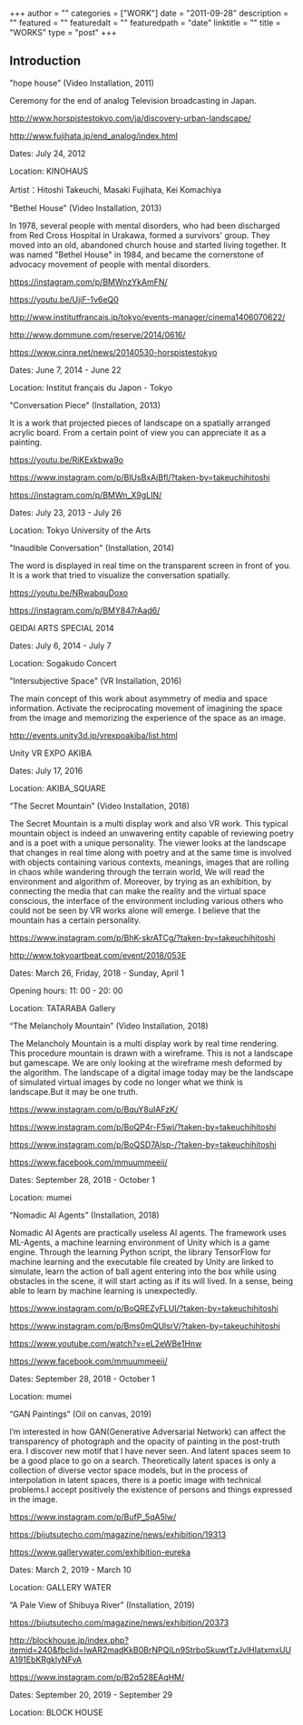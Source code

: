 +++
author = ""
categories = ["WORK"]
date = "2011-09-28"
description = ""
featured = ""
featuredalt = ""
featuredpath = "date"
linktitle = ""
title = "WORKS"
type = "post"
+++

## Introduction

"hope house" (Video Installation, 2011)

Ceremony for the end of analog Television broadcasting in Japan.

http://www.horspistestokyo.com/ja/discovery-urban-landscape/

http://www.fujihata.jp/end_analog/index.html

Dates: July 24, 2012

Location: KINOHAUS

Artist：Hitoshi Takeuchi, Masaki Fujihata, Kei Komachiya



"Bethel House" (Video Installation, 2013)

In 1978, several people with mental disorders, who had been discharged from Red Cross Hospital in Urakawa,
formed a survivors' group. They moved into an old, abandoned church house and started living together.
It was named "Bethel House" in 1984, and became the cornerstone of advocacy movement of people with mental disorders.

https://instagram.com/p/BMWnzYkAmFN/

https://youtu.be/UjiF-1v6eQ0

http://www.institutfrancais.jp/tokyo/events-manager/cinema1406070622/

http://www.dommune.com/reserve/2014/0616/

https://www.cinra.net/news/20140530-horspistestokyo

Dates: June 7, 2014 - June 22

Location: Institut français du Japon - Tokyo



"Conversation Piece" (Installation, 2013)

It is a work that projected pieces of landscape on a spatially arranged acrylic board.
From a certain point of view you can appreciate it as a painting.

https://youtu.be/RiKExkbwa9o

https://www.instagram.com/p/BlUsBxAjBfl/?taken-by=takeuchihitoshi

https://instagram.com/p/BMWn_X9gLIN/

Dates: July 23, 2013 - July 26

Location: Tokyo University of the Arts



"Inaudible Conversation" (Installation, 2014)

The word is displayed in real time on the transparent screen in front of you.
It is a work that tried to visualize the conversation spatially.

https://youtu.be/NRwabquDoxo

https://instagram.com/p/BMY847rAad6/

GEIDAI ARTS SPECIAL 2014

Dates: July 6, 2014 - July 7

Location: Sogakudo Concert



"Intersubjective Space" (VR Installation, 2016)

The main concept of this work about asymmetry of media and space information.
Activate the reciprocating movement of imagining the space from the image and memorizing the experience of the space as an image.

http://events.unity3d.jp/vrexpoakiba/list.html

Unity VR EXPO AKIBA

Dates: July 17, 2016

Location: AKIBA_SQUARE



“The Secret Mountain” (Video Installation, 2018)

The Secret Mountain is a multi display work and also VR work.
This typical mountain object is indeed an unwavering entity capable of reviewing poetry and is a poet with a unique personality.
The viewer looks at the landscape that changes in real time along with poetry and at the same time is involved with objects containing various contexts,
meanings, images that are rolling in chaos while wandering through the terrain world, We will read the environment and algorithm of.
Moreover, by trying as an exhibition, by connecting the media that can make the reality and the virtual space conscious,
the interface of the environment including various others who could not be seen by VR works alone will emerge.
I believe that the mountain has a certain personality.

https://www.instagram.com/p/BhK-skrATCg/?taken-by=takeuchihitoshi

http://www.tokyoartbeat.com/event/2018/053E

Dates: March 26, Friday, 2018 - Sunday, April 1

Opening hours: 11: 00 - 20: 00

Location: TATARABA Gallery



“The Melancholy Mountain” (Video Installation, 2018)

The Melancholy Mountain is a multi display work by real time rendering. This procedure mountain is drawn with a wireframe. This is not a landscape but gamescape.
We are only looking at the wireframe mesh deformed by the algorithm.
The landscape of a digital image today may be the landscape of simulated virtual images by code no longer what we think is landscape.But it may be one truth.

https://www.instagram.com/p/BquY8uIAFzK/

https://www.instagram.com/p/BoQP4r-F5wj/?taken-by=takeuchihitoshi

https://www.instagram.com/p/BoQSD7Alsp-/?taken-by=takeuchihitoshi

https://www.facebook.com/mmuummeeii/

Dates: September 28, 2018 - October 1

Location: mumei



“Nomadic AI Agents” (Installation, 2018)

Nomadic AI Agents are practically useless AI agents.
The framework uses ML-Agents, a machine learning environment of Unity which is a game engine.
Through the learning Python script, the library TensorFlow for machine learning and the executable file created by Unity are linked to simulate,
learn the action of ball agent entering into the box while using obstacles in the scene,
it will start acting as if its will lived.
In a sense, being able to learn by machine learning is unexpectedly.

https://www.instagram.com/p/BoQREZyFLUI/?taken-by=takeuchihitoshi

https://www.instagram.com/p/Bms0mQUlsrV/?taken-by=takeuchihitoshi

https://www.youtube.com/watch?v=eL2eWBe1Hnw

https://www.facebook.com/mmuummeeii/

Dates: September 28, 2018 - October 1

Location: mumei



“GAN Paintings” (Oil on canvas, 2019)

I’m interested in how GAN(Generative Adversarial Network) can affect the transparency of photograph and the opacity of painting in the post-truth era. I discover new motif that I have never seen. And latent spaces seem to be a good place to go on a search. Theoretically latent spaces is only a collection of diverse vector space models, but in the process of interpolation in latent spaces, there is a poetic image with technical problems.I accept positively the existence of persons and things expressed in the image.

https://www.instagram.com/p/BufP_5qA5lw/

https://bijutsutecho.com/magazine/news/exhibition/19313

https://www.gallerywater.com/exhibition-eureka

Dates: March 2, 2019 - March 10

Location: GALLERY WATER



“A Pale View of Shibuya River” (Installation, 2019)

https://bijutsutecho.com/magazine/news/exhibition/20373

http://blockhouse.jp/index.php?itemid=240&fbclid=IwAR2madKkB0BrNPQILn9StrboSkuwtTzJvlHIatxmxUUA191EbKRgklyNFvA

https://www.instagram.com/p/B2q528EAqHM/

Dates: September 20, 2019 - September 29

Location: BLOCK HOUSE
